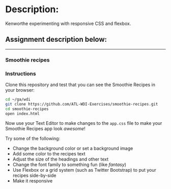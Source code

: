 # Description:

Kenworthe experimenting with responsive CSS and flexbox.

## Assignment description below: 

___________________________________

### Smoothie recipes

### Instructions

Clone this repository and test that you can see the Smoothie Recipes in your browser:

```bash
cd ~/ga/wdi
git clone https://github.com/ATL-WDI-Exercises/smoothie-recipes.git
cd smoothie-recipes
open index.html
```

Now use your Text Editor to make changes to the `app.css` file to make your Smoothie Recipes app look _awesome_!

Try some of the following:

* Change the background color or set a background image
* Add some color to the recipes text
* Adjust the size of the headings and other text
* Change the font family to something fun (like _fantasy_)
* Use Flexbox or a grid system (such as Twitter Bootstrap) to put your recipes side-by-side
* Make it responsive
